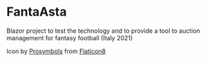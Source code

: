 # FantaAsta

Blazor project to test the technology and to provide a tool to auction management for fantasy football (Italy 2021)

Icon by [Prosymbols](https://www.flaticon.com/authors/prosymbols) from [Flaticon8](https://www.flaticon.com/)
